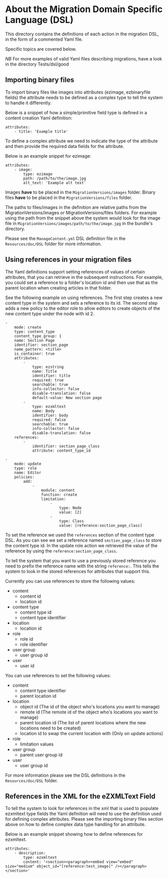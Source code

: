 About the Migration Domain Specific Language (DSL)
==================================================

This directory contains the definitions of each action in the migration DSL, in the form of a commented Yaml file.

Specific topics are covered below.

*NB* For more examples of valid Yaml files describing migrations, have a look in the directory Tests/dsl/good

## Importing binary files

To import binary files like images into attributes (ezimage, ezbinaryfile fields) the attribute needs to be defined as
a complex type to tell the system to handle it differently.

Below is a snippet of how a simple/primitive field type is defined in a content creation Yaml definition:

    attributes:
        - title: 'Example title'

To define a complex attribute we need to indicate the type of the attribute and then provide the required data fields for
the attribute.

Below is an example snippet for ezimage:

    attributes:
        - image:
            type: ezimage
            path: /path/to/the/image.jpg
            alt_text: 'Example alt text'

Images __have__ to be placed in the `MigrationVersions/images` folder.
Binary files __have__ to be placed in the `MigrationVersions/files` folder.

The paths to files/images in the definition are relative paths from the MigrationVersions/images or MigrationVersions/files
folders.
For example using the path from the snippet above the system would look for the image file in
`MigrationVersions/images/path/to/the/image.jpg` in the bundle's directory.

Please see the `ManageContent.yml` DSL definition file in the `Resources/doc/DSL` folder for more information.


## Using references in your migration files

The Yaml definitions support setting references of values of certain attributes, that you can retrieve in the subsequent
instructions.
For example, you could set a reference to a folder's location id and then use that as the parent location when creating
articles in that folder.

See the following example on using references. The first step creates a new content type in the system and sets a reference
to its id.
The second step adds a new policy to the editor role to allow editors to create objects of the new content
type under the node with id 2.

    -
        mode: create
        type: content_type
        content_type_group: 1
        name: Section Page
        identifier: section_page
        name_pattern: <title>
        is_container: true
        attributes:
            -
                type: ezstring
                name: Title
                identifier: title
                required: true
                searchable: true
                info-collector: false
                disable-translation: false
                default-value: New section page
            -
                type: ezxmltext
                name: Body
                identifier: body
                required: false
                searchable: true
                info-collector: false
                disable-translation: false
        references:
            -
                identifier: section_page_class
                attribute: content_type_id

    -
        mode: update
        type: role
        name: Editor
        policies:
            add:
                -
                    module: content
                    function: create
                    limitation:
                        -
                            type: Node
                            value: [2]
                        -
                            type: Class
                            value: [reference:section_page_class]

To set the reference we used the `references` section of the content type DSL. As you can see we set a reference named
`section_page_class` to store the content type id.
In the update role action we retrieved the value of the reference by using the `reference:section_page_class`.

To tell the system that you want to use a previously stored reference you need to prefix the reference name with the string
`reference:`. This tells the system to look in the stored references for attributes that support this.

Currently you can use references to store the following values:

-   content
    -   content id
    -   location id
-   content type
    -   content type id
    -   content type identifier
-   location
    -   location id
-   role
    -   role id
    -   role identifier
-   user group
    -   user group id
-   user
    -   user id

You can use references to set the following values:

-   content
    -   content type identifier
    -   parent location id
-   location
    -   object id (The id of the object who's locations you want to manage)
    -   remote id (The remote id of the object who's locations you want to manage)
    -   parent location id (The list of parent locations where the new locations need to be created)
    -   location id to swap the current location with (Only on update actions)
-   role
    -   limitation values
-   user group
    - parent user group id
-   user
    - user group id

For more information please see the DSL definitions in the `Resources/doc/DSL` folder.


## References in the XML for the eZXMLText Field

To tell the system to look for references in the xml that is used to populate ezxmltext type fields the Yaml definition
will need to use the definition used for defining complex attributes.
Please see the importing binary files section above on how to define complex data type handling for an attribute.

Below is an example snippet showing how to define references for ezxmltext.

    attributes:
        - description:
            type: ezxmltext
            content: '<section><paragraph><embed view="embed" size="medium" object_id="[reference:test_image]" /></paragraph></section>'
